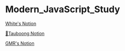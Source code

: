 # Modern_JavaScript_Study

[White's Notion](https://developer-white.notion.site/Modern-JS-173998bb208f4f64b7c6a3a505d4afbf)

[🍎Tauboong Notion](https://aromatic-farmer-405.notion.site/Modern-Deep-Die-9a93cb96eb654355a5bb1caa023f86b5)

[GMR's Notion](https://www.notion.so/c0575ede535543ca9e3fc487b9902978)
